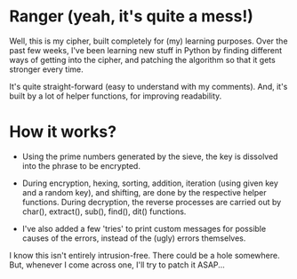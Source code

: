 Ranger (yeah, it's quite a mess!)
======

Well, this is my cipher, built completely for (my) learning purposes. Over the past few weeks, I've been learning new stuff in Python by finding different ways of getting into the cipher, and patching the algorithm so that it gets stronger every time.

It's quite straight-forward (easy to understand with my comments). And, it's built by a lot of helper functions, for improving readability.

How it works?
======
- Using the prime numbers generated by the sieve, the key is dissolved into the phrase to be encrypted.

- During encryption, hexing, sorting, addition, iteration (using given key and a random key), and shifting, are done by the respective helper functions. During decryption, the reverse processes are carried out by char(), extract(), sub(), find(), dit() functions.

- I've also added a few 'tries' to print custom messages for possible causes of the errors, instead of the (ugly) errors themselves.

I know this isn't entirely intrusion-free. There could be a hole somewhere. But, whenever I come across one, I'll try to patch it ASAP...